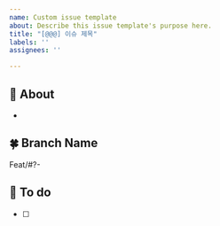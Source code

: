 ```yaml
---
name: Custom issue template
about: Describe this issue template's purpose here.
title: "[@@@] 이슈 제목"
labels: ''
assignees: ''

---
```


## 🍏 About
*

## 🍀 Branch Name
Feat/#?-

## 🌱 To do
- [ ]
